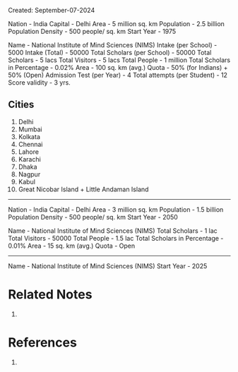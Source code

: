 Created: September-07-2024

Nation - India
Capital - Delhi
Area - 5 million sq. km
Population - 2.5 billion
Population Density - 500 people/ sq. km
Start Year - 1975

Name - National Institute of Mind Sciences (NIMS)
Intake (per School) - 5000
Intake (Total) - 50000
Total Scholars (per School) - 50000
Total Scholars - 5 lacs
Total Visitors - 5 lacs
Total People - 1 million
Total Scholars in Percentage - 0.02%
Area - 100 sq. km (avg.)
Quota - 50% (for Indians) + 50% (Open)
Admission Test (per Year) - 4
Total attempts (per Student) - 12
Score validity - 3 yrs.

## Cities

1. Delhi
2. Mumbai
3. Kolkata
4. Chennai
5. Lahore
6. Karachi
7. Dhaka
8. Nagpur
9. Kabul
10. Great Nicobar Island + Little Andaman Island

___

Nation - India
Capital - Delhi
Area - 3 million sq. km
Population - 1.5 billion
Population Density - 500 people/ sq. km
Start Year - 2050

Name - National Institute of Mind Sciences (NIMS)
Total Scholars - 1 lac
Total Visitors - 50000
Total People - 1.5 lac
Total Scholars in Percentage - 0.01%
Area - 15 sq. km (avg.)
Quota - Open

___

Name - National Institute of Mind Sciences (NIMS)
Start Year - 2025

# Related Notes

1. 
# References

1. 